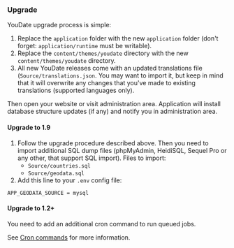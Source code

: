 ### Upgrade

YouDate upgrade process is simple:
  
1. Replace the `application` folder with the new `application` folder (don't forget: `application/runtime` must be writable).
2. Replace the `content/themes/youdate` directory with the new `content/themes/youdate` directory.
3. All new YouDate releases come with an updated translations file (`Source/translations.json`. You may want to import it, but keep in mind that it will overwrite any changes that you've made to existing translations (supported languages only).

Then open your website or visit administration area. Application will install database structure updates (if any) and notify you in administration area.

#### Upgrade to 1.9

1. Follow the upgrade procedure described above. Then you need to import additional SQL dump files (phpMyAdmin, HeidiSQL, Sequel Pro or any other, that support SQL import).
Files to import: 
    * `Source/countries.sql`
    * `Source/geodata.sql`
2. Add this line to your `.env` config file:

```
APP_GEODATA_SOURCE = mysql
```

#### Upgrade to 1.2+

You need to add an additional cron command to run queued jobs.
 
See [Cron commands](./cron.md) for more information.
